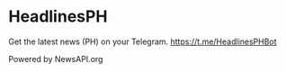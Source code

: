 # HeadlinesPH

Get the latest news (PH) on your Telegram.
https://t.me/HeadlinesPHBot

Powered by NewsAPI.org
